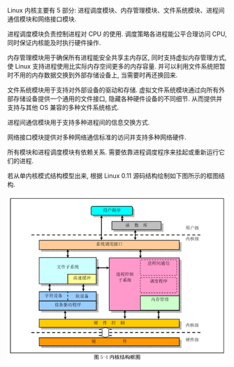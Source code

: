 Linux 内核主要有 5 部分: 进程调度模块、内存管理模块、文件系统模块、进程间通信模块和网络接口模块.

进程调度模块负责控制进程对 CPU 的使用. 调度策略各进程能公平合理访问 CPU, 同时保证内核能及时执行硬件操作.

内存管理模块用于确保所有进程能安全共享主内存区, 同时支持虚拟内存管理方式, 使 Linux 支持进程使用比实际内存空间更多的内存容量. 并可以利用文件系统把暂时不用的内存数据交换到外部存储设备上, 当需要时再还换回来.

文件系统模块用于支持对外部设备的驱动和存储. 虚拟文件系统模块通过向所有外部存储设备提供一个通用的文件接口, 隐藏各种硬件设备的不同细节. 从而提供并支持与其他 OS 兼容的多种文件系统格式.

进程间通信模块用于支持多种进程间的信息交换方式.

网络接口模块提供对多种网络通信标准的访问并支持多种网络硬件.

所有模块和进程调度模块有依赖关系. 需要依靠进程调度程序来挂起或重新运行它们的进程.

若从单内核模式结构模型出来, 根据 Linux 0.11 源码结构绘制如下图所示的框图结构.

![config](images/3.png)